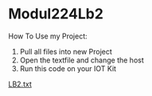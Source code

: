 # Modul224Lb2
How To Use my Project:
1. Pull all files into new Project
2. Open the textfile and change the host
3. Run this code on your IOT Kit

[LB2.txt](https://github.com/JulianBachmannTbz/Modul224Lb2/files/8396382/LB2.txt)

